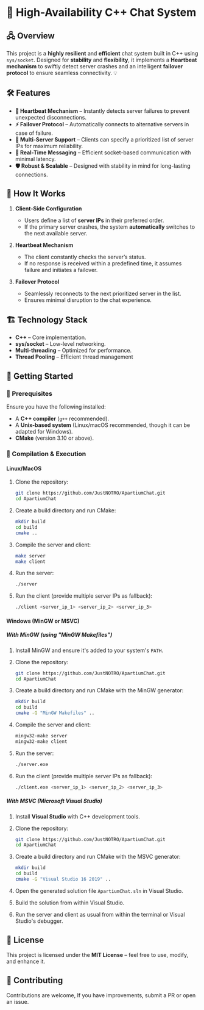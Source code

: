 # 🚀 High-Availability C++ Chat System

## 🖧 Overview

This project is a **highly resilient** and **efficient** chat system built in C++ using `sys/socket`. Designed for **stability** and **flexibility**, it implements a **Heartbeat mechanism** to swiftly detect server crashes and an intelligent **failover protocol** to ensure seamless connectivity. 💡

## 🛠 Features

- **🔄 Heartbeat Mechanism** – Instantly detects server failures to prevent unexpected disconnections.
- **⚡ Failover Protocol** – Automatically connects to alternative servers in case of failure.
- **📡 Multi-Server Support** – Clients can specify a prioritized list of server IPs for maximum reliability.
- **💬 Real-Time Messaging** – Efficient socket-based communication with minimal latency.
- **🛡 Robust & Scalable** – Designed with stability in mind for long-lasting connections.

## 🎯 How It Works

1. **Client-Side Configuration**

   - Users define a list of **server IPs** in their preferred order.
   - If the primary server crashes, the system **automatically** switches to the next available server.

2. **Heartbeat Mechanism**

   - The client constantly checks the server’s status.
   - If no response is received within a predefined time, it assumes failure and initiates a failover.

3. **Failover Protocol**

   - Seamlessly reconnects to the next prioritized server in the list.
   - Ensures minimal disruption to the chat experience.

## 🏗️ Technology Stack

- **C++** – Core implementation.
- **sys/socket** – Low-level networking.
- **Multi-threading** – Optimized for performance.
- **Thread Pooling** – Efficient thread management

## 🚀 Getting Started

### 🔧 Prerequisites

Ensure you have the following installed:

- A **C++ compiler** (`g++` recommended).
- A **Unix-based system** (Linux/macOS recommended, though it can be adapted for Windows).
- **CMake** (version 3.10 or above).

### 🔨 Compilation & Execution

#### Linux/MacOS

1. Clone the repository:
    ```sh
    git clone https://github.com/JustNOTRO/ApartiumChat.git
    cd ApartiumChat
    ```

2. Create a build directory and run CMake:
    ```sh
    mkdir build
    cd build
    cmake ..
    ```

3. Compile the server and client:
    ```sh
    make server
    make client
    ```

4. Run the server:
    ```sh
    ./server
    ```

5. Run the client (provide multiple server IPs as fallback):
    ```sh
    ./client <server_ip_1> <server_ip_2> <server_ip_3>
    ```

#### Windows (MinGW or MSVC)

##### With MinGW (using "MinGW Makefiles")

1. Install MinGW and ensure it's added to your system's `PATH`.

2. Clone the repository:
    ```sh
    git clone https://github.com/JustNOTRO/ApartiumChat.git
    cd ApartiumChat
    ```

3. Create a build directory and run CMake with the MinGW generator:
    ```sh
    mkdir build
    cd build
    cmake -G "MinGW Makefiles" ..
    ```

4. Compile the server and client:
    ```sh
    mingw32-make server
    mingw32-make client
    ```

5. Run the server:
    ```sh
    ./server.exe
    ```

6. Run the client (provide multiple server IPs as fallback):
    ```sh
    ./client.exe <server_ip_1> <server_ip_2> <server_ip_3>
    ```

##### With MSVC (Microsoft Visual Studio)

1. Install **Visual Studio** with C++ development tools.

2. Clone the repository:
    ```sh
    git clone https://github.com/JustNOTRO/ApartiumChat.git
    cd ApartiumChat
    ```

3. Create a build directory and run CMake with the MSVC generator:
    ```sh
    mkdir build
    cd build
    cmake -G "Visual Studio 16 2019" ..
    ```

4. Open the generated solution file `ApartiumChat.sln` in Visual Studio.

5. Build the solution from within Visual Studio.

6. Run the server and client as usual from within the terminal or Visual Studio's debugger.

## 📜 License

This project is licensed under the **MIT License** – feel free to use, modify, and enhance it.

## 🤝 Contributing

Contributions are welcome, If you have improvements, submit a PR or open an issue.
